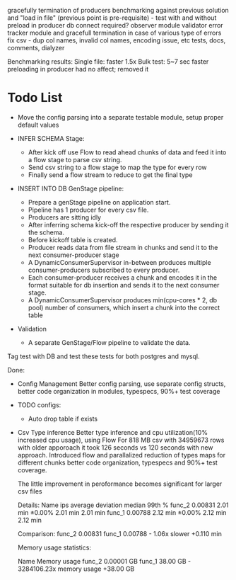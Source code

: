 gracefully termination of producers
benchmarking against previous solution and "load in file" (previous point is pre-requisite) - test with and without preload in producer
db connect required?
observer module
validator
error tracker module and gracefull termination in case of various type of errors
fix csv - dup col names, invalid col names, encoding issue, etc
tests, docs, comments, dialyzer

Benchmarking results:
Single file: faster 1.5x
Bulk test: 5~7 sec faster
preloading in producer had no affect; removed it

# Todo List

* Move the config parsing into a separate testable module, setup proper default values

* INFER SCHEMA Stage:
  - After kick off use Flow to read ahead chunks of data and feed it into a flow stage to parse csv string.
  - Send csv string to a flow stage to map the type for every row
  - Finally send a flow stream to reduce to get the final type

* INSERT INTO DB GenStage pipeline:
  - Prepare a genStage pipeline on application start.
  - Pipeline has 1 producer for every csv file.
  - Producers are sitting idly
  - After inferring schema kick-off the respective producer by sending it the schema.
  - Before kickoff table is created.
  - Producer reads data from file stream in chunks and send it to the next consumer-producer stage
  - A DynamicConsumerSupervisor in-between produces multiple consumer-producers subscribed to every producer.
  - Each consumer-producer receives a chunk and encodes it in the format suitable for db insertion and sends it to the next consumer stage.
  - A DynamicConsumerSupervisor produces min(cpu-cores * 2, db pool) number of consumers, which insert a chunk into the correct table

* Validation
  - A separate GenStage/Flow pipeline to validate the data.


Tag test with DB and test these tests for both postgres and mysql.


Done:

* Config Management
Better config parsing, use separate config structs, better code organization in modules, typespecs, 90%+ test coverage

* TODO configs:
  * Auto drop table if exists

* Csv Type inference
  Better type inference and cpu utilization(10% increased cpu usage), using Flow
  For 818 MB csv with 34959673 rows with older apporoach it took 126 seconds vs 120 seconds with new approach.
  Introduced flow and parallalized reduction of types maps for different chunks
  better code organization, typespecs and 90%+ test coverage.

  The little improvement in peroformance becomes significant for larger csv files

  Details:
    Name             ips        average  deviation         median         99th %
    func_2       0.00831       2.01 min     ±0.00%       2.01 min       2.01 min
    func_1       0.00788       2.12 min     ±0.00%       2.12 min       2.12 min

    Comparison:
    func_2       0.00831
    func_1       0.00788 - 1.06x slower +0.110 min

    Memory usage statistics:

    Name      Memory usage
    func_2      0.00001 GB
    func_1        38.00 GB - 3284106.23x memory usage +38.00 GB
